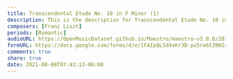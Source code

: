 ```yaml
---
title: Transcendental Etude No. 10 in F Minor (1)
description: This is the description for Transcendental Etude No. 10 in F Minor by Franz Liszt
composers: [Franz Liszt]
periods: [Romantic]
audioURL: https://OpenMusicDataset.github.io/Maestro/maestro-v3.0.0/2013/ORIG-MIDI_01_7_7_13_Group__MID--AUDIO_13_R1_2013_wav--3.midi
formURL: https://docs.google.com/forms/d/e/1FAIpQLSd4vKr3B-pu5ro6tZ0NIyjCIdzsNr7piKAi-8uMCm4TkqUvEw/viewform
comments: true
share: true
date: 2021-08-08T07:43:13-06:00
---
```

